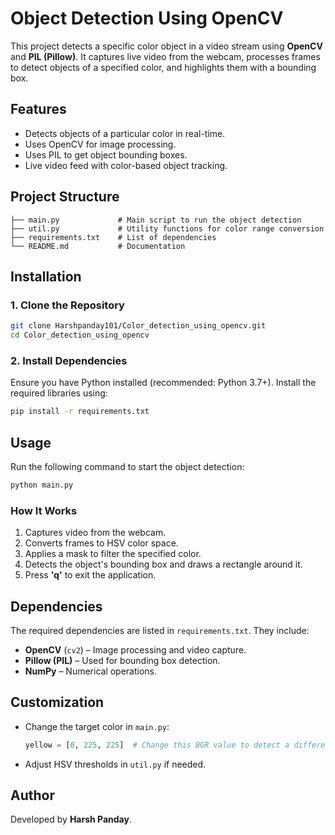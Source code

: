# Object Detection Using OpenCV

This project detects a specific color object in a video stream using **OpenCV** and **PIL (Pillow)**. It captures live video from the webcam, processes frames to detect objects of a specified color, and highlights them with a bounding box.

## Features
- Detects objects of a particular color in real-time.
- Uses OpenCV for image processing.
- Uses PIL to get object bounding boxes.
- Live video feed with color-based object tracking.

## Project Structure
```
├── main.py             # Main script to run the object detection
├── util.py             # Utility functions for color range conversion
├── requirements.txt    # List of dependencies
└── README.md           # Documentation
```

## Installation
### 1. Clone the Repository
```bash
git clone Harshpanday101/Color_detection_using_opencv.git
cd Color_detection_using_opencv
```

### 2. Install Dependencies
Ensure you have Python installed (recommended: Python 3.7+). Install the required libraries using:
```bash
pip install -r requirements.txt
```

## Usage
Run the following command to start the object detection:
```bash
python main.py
```

### How It Works
1. Captures video from the webcam.
2. Converts frames to HSV color space.
3. Applies a mask to filter the specified color.
4. Detects the object's bounding box and draws a rectangle around it.
5. Press **'q'** to exit the application.

## Dependencies
The required dependencies are listed in `requirements.txt`. They include:
- **OpenCV** (`cv2`) – Image processing and video capture.
- **Pillow (PIL)** – Used for bounding box detection.
- **NumPy** – Numerical operations.

## Customization
- Change the target color in `main.py`:
  ```python
  yellow = [0, 225, 225]  # Change this BGR value to detect a different color
  ```
- Adjust HSV thresholds in `util.py` if needed.


## Author
Developed by **Harsh Panday**.

